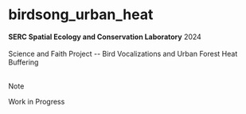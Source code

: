 # birdsong_urban_heat
**SERC Spatial Ecology and Conservation Laboratory** 2024
<br />
<br />
Science and Faith Project -- Bird Vocalizations and Urban Forest Heat Buffering
<br />
<br />
> [!NOTE]
> Work in Progress
